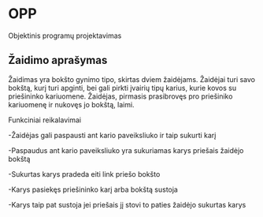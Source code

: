# OPP
Objektinis programų projektavimas

##  Žaidimo aprašymas

Žaidimas yra bokšto gynimo tipo, skirtas dviem žaidėjams. Žaidėjai turi savo bokštą, kurį turi apginti, bei gali pirkti įvairių tipų karius, kurie kovos su priešininko kariuomene. Žaidėjas, pirmasis prasibrovęs pro priešiniko kariuomenę ir nukovęs jo bokštą, laimi. 

  Funkciniai reikalavimai

-Žaidėjas gali paspausti ant kario paveiksliuko ir taip sukurti karį

-Paspaudus ant kario paveiksliuko yra sukuriamas karys priešais žaidėjo bokštą

-Sukurtas karys pradeda eiti link priešo bokšto

-Karys pasiekęs priešininko karį arba bokštą sustoja

-Karys taip pat sustoja jei priešais jį stovi to paties žaidėjo sukurtas karys


